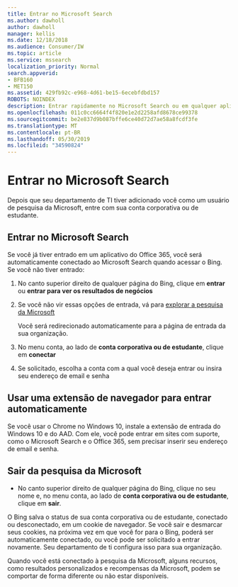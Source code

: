 ```yaml
---
title: Entrar no Microsoft Search
ms.author: dawholl
author: dawholl
manager: kellis
ms.date: 12/18/2018
ms.audience: Consumer/IW
ms.topic: article
ms.service: mssearch
localization_priority: Normal
search.appverid:
- BFB160
- MET150
ms.assetid: 429fb92c-e968-4d61-be15-6ecebfdbd157
ROBOTS: NOINDEX
description: Entrar rapidamente no Microsoft Search ou em qualquer aplicativo do Office 365 com uma conta corporativa ou de estudante
ms.openlocfilehash: 011c0cc6664f4f820e1e2d2258afd8678ce99378
ms.sourcegitcommit: be2e837d9b087bffe6ce40d72d7ae58a8fcdf3fe
ms.translationtype: MT
ms.contentlocale: pt-BR
ms.lasthandoff: 05/30/2019
ms.locfileid: "34590824"
---
```

# <a name="sign-in-to-microsoft-search"></a>Entrar no Microsoft Search

Depois que seu departamento de TI tiver adicionado você como um usuário de pesquisa da Microsoft, entre com sua conta corporativa ou de estudante.
  
## <a name="sign-in-to-microsoft-search"></a>Entrar no Microsoft Search

Se você já tiver entrado em um aplicativo do Office 365, você será automaticamente conectado ao Microsoft Search quando acessar o Bing. Se você não tiver entrado:
  
1. No canto superior direito de qualquer página do Bing, clique em **entrar** ou **entrar para ver os resultados de negócios**
    
2. Se você não vir essas opções de entrada, vá para [explorar a pesquisa da Microsoft](https://www.bing.com/business/explore)
    
    Você será redirecionado automaticamente para a página de entrada da sua organização.
    
3. No menu conta, ao lado de **conta corporativa ou de estudante**, clique em **conectar**
    
4. Se solicitado, escolha a conta com a qual você deseja entrar ou insira seu endereço de email e senha
    
## <a name="use-a-browser-extension-to-sign-in-automatically"></a>Usar uma extensão de navegador para entrar automaticamente

Se você usar o Chrome no Windows 10, instale a extensão de entrada do Windows 10 e do AAD. Com ele, você pode entrar em sites com suporte, como o Microsoft Search e o Office 365, sem precisar inserir seu endereço de email e senha.
  
## <a name="sign-out-of-microsoft-search"></a>Sair da pesquisa da Microsoft

- No canto superior direito de qualquer página do Bing, clique no seu nome e, no menu conta, ao lado de **conta corporativa ou de estudante**, clique em **sair**.
    
O Bing salva o status de sua conta corporativa ou de estudante, conectado ou desconectado, em um cookie de navegador. Se você sair e desmarcar seus cookies, na próxima vez em que você for para o Bing, poderá ser automaticamente conectado, ou você pode ser solicitado a entrar novamente. Seu departamento de ti configura isso para sua organização.
  
Quando você está conectado à pesquisa da Microsoft, alguns recursos, como resultados personalizados e recompensas da Microsoft, podem se comportar de forma diferente ou não estar disponíveis.

  

